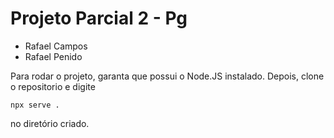 # Projeto Parcial 2 - Pg
- Rafael Campos
- Rafael Penido

Para rodar o projeto, garanta que possui o Node.JS instalado. Depois, clone o repositorio e digite
```
npx serve .
```
no diretório criado.
